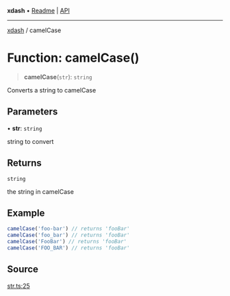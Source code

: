 **xdash** • [Readme](../README.md) \| [API](../globals.md)

***

[xdash](../README.md) / camelCase

# Function: camelCase()

> **camelCase**(`str`): `string`

Converts a string to camelCase

## Parameters

• **str**: `string`

string to convert

## Returns

`string`

the string in camelCase

## Example

```ts
camelCase('foo-bar') // returns 'fooBar'
camelCase('foo_bar') // returns 'fooBar'
camelCase('FooBar') // returns 'fooBar'
camelCase('FOO_BAR') // returns 'fooBar'
```

## Source

[str.ts:25](https://github.com/shtse8/xdash/blob/55c7e43/src/str.ts#L25)
